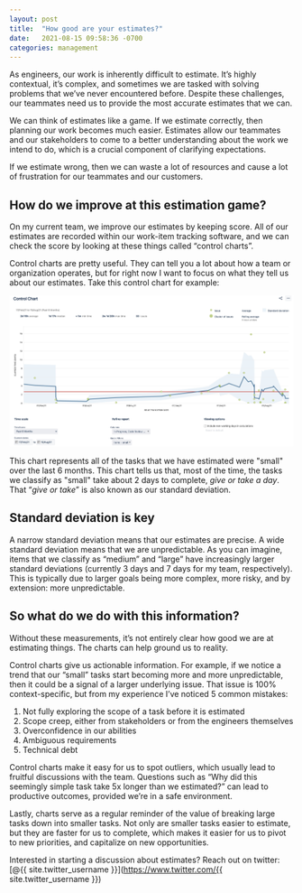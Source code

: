```yaml
---
layout: post
title:  "How good are your estimates?"
date:   2021-08-15 09:58:36 -0700
categories: management
---
```


As engineers, our work is inherently difficult to estimate.  It’s highly contextual, it’s complex, and sometimes we are tasked with solving problems that we’ve never encountered before. Despite these challenges, our teammates need us to provide the most accurate estimates that we can.

We can think of estimates like a game.  If we estimate correctly, then planning our work becomes much easier.  Estimates allow our teammates and our stakeholders to come to a better understanding about the work we intend to do, which is a crucial component of clarifying expectations.

If we estimate wrong, then we can waste a lot of resources and cause a lot of frustration for our teammates and our customers.

## How do we improve at this estimation game?
On my current team, we improve our estimates by keeping score.  All of our estimates are recorded within our work-item tracking software, and we can check the score by looking at these things called “control charts”.

Control charts are pretty useful.  They can tell you a lot about how a team or organization operates, but for right now I want to focus on what they tell us about our estimates.  Take this control chart for example:

![Small item control chart](/assets/estimations/control_chart_small_items.jpg)

This chart represents all of the tasks that we have estimated were "small" over the last 6 months.  This chart tells us that, most of the time, the tasks we classify as "small" take about 2 days to complete, _give or take a day_.  That “_give or take_” is also known as our standard deviation.

## Standard deviation is key
A narrow standard deviation means that our estimates are precise.  A wide standard deviation means that we are unpredictable.  As you can imagine, items that we classify as “medium” and “large” have increasingly larger standard deviations (currently 3 days and 7 days for my team, respectively).  This is typically due to larger goals being more complex, more risky, and by extension: more unpredictable.


## So what do we do with this information?
Without these measurements, it’s not entirely clear how good we are at estimating things.  The charts can help ground us to reality.

Control charts give us actionable information.  For example, if we notice a trend that our “small” tasks start becoming more and more unpredictable, then it could be a signal of a larger underlying issue.  That issue is 100% context-specific, but from my experience I’ve noticed 5 common mistakes:
1. Not fully exploring the scope of a task before it is estimated
1. Scope creep, either from stakeholders or from the engineers themselves
1. Overconfidence in our abilities
1. Ambiguous requirements
1. Technical debt

Control charts make it easy for us to spot outliers, which usually lead to fruitful discussions with the team.  Questions such as “Why did this seemingly simple task take 5x longer than we estimated?” can lead to productive outcomes, provided we’re in a safe environment.

Lastly, charts serve as a regular reminder of the value of breaking large tasks down into smaller tasks.  Not only are smaller tasks easier to estimate, but they are faster for us to complete, which makes it easier for us to pivot to new priorities, and capitalize on new opportunities.


Interested in starting a discussion about estimates?  Reach out on twitter: [@{{ site.twitter_username }}](https://www.twitter.com/{{ site.twitter_username }})